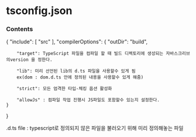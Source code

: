 # tsconfig.json

### Contents

{
"include": [
"src"
],
"compilerOptions": {
"outDir": "build",

        "target": TypeScript 파일을 컴파일 할 때 빌드 디렉토리에 생성되는 자바스크리브의version 을 정한다.

        "lib": 미리 선언된 lib의 d.ts 파일을 사용할수 있게 됨
        ex(dom : dom.d.ts 안에 정의된 내용을 사용할수 있게 해줌)

        "strict": 모든 엄격한 타입-체킹 옵션 활성화

        "allowJs" : 컴파일 작업 진행시 JS파일도 포함할수 있는지 설정한다.
    }

}

.d.ts file : typescript로 정의되지 않은 파일을 불러오기 위해 미리 정의해놓는 파일
